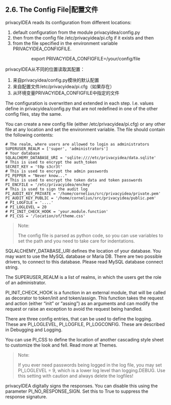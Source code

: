 ## 2.6. The Config File|配置文件

privacyIDEA reads its configuration from different locations:

1. default configuration from the module privacyidea/config.py
2. then from the config file /etc/privacyidea/pi.cfg if it exists and then
3. from the file specified in the environment variable PRIVACYIDEA_CONFIGFILE.  
<center>export PRIVACYIDEA_CONFIGFILE=/your/config/file</center>

privacyIDEA从不同的位置读取其配置：

1. 来自privacyidea/config.py模块的默认配置
2. 来自配置文件/etc/privacyidea/pi.cfg（如果存在）
3. 从环境变量PRIVACYIDEA_CONFIGFILE中指定的文件  

The configuration is overwritten and extended in each step. I.e. values define in privacyidea/config.py that are not redefined in one of the other config files, stay the same.

You can create a new config file (either /etc/privacyidea/pi.cfg) or any other file at any location and set the environment variable. The file should contain the following contents:

```
# The realm, where users are allowed to login as administrators
SUPERUSER_REALM = ['super', 'administrators']
# Your database
SQLALCHEMY_DATABASE_URI = 'sqlite:////etc/privacyidea/data.sqlite'
# This is used to encrypt the auth_token
SECRET_KEY = 't0p s3cr3t'
# This is used to encrypt the admin passwords
PI_PEPPER = "Never know..."
# This is used to encrypt the token data and token passwords
PI_ENCFILE = '/etc/privacyidea/enckey'
# This is used to sign the audit log
PI_AUDIT_KEY_PRIVATE = '/home/cornelius/src/privacyidea/private.pem'
PI_AUDIT_KEY_PUBLIC = '/home/cornelius/src/privacyidea/public.pem'
# PI_LOGFILE = '....'
# PI_LOGLEVEL = 20
# PI_INIT_CHECK_HOOK = 'your.module.function'
# PI_CSS = '/location/of/theme.css'
```

> Note:
> 
> The config file is parsed as python code, so you can use variables to set the path and you need to take care for indentations.

SQLALCHEMY_DATABASE_URI defines the location of your database. You may want to use the MySQL database or Maria DB. There are two possible drivers, to connect to this database. Please read MySQL database connect string.

The SUPERUSER_REALM is a list of realms, in which the users get the role of an administrator.

PI_INIT_CHECK_HOOK is a function in an external module, that will be called as decorator to token/init and token/assign. This function takes the request and action (either “init” or “assing”) as an arguments and can modify the request or raise an exception to avoid the request being handled.

There are three config entries, that can be used to define the logging. These are PI_LOGLEVEL, PI_LOGFILE, PI_LOGCONFIG. These are described in Debugging and Logging.

You can use PI_CSS to define the location of another cascading style sheet to customize the look and fell. Read more at Themes.

> Note:
> 
> If you ever need passwords being logged in the log file, you may set PI_LOGLEVEL = 9, which is a lower log level than logging.DEBUG. Use this setting with caution and always delete the logfiles!

privacyIDEA digitally signs the responses. You can disable this using the parameter PI_NO_RESPONSE_SIGN. Set this to True to suppress the response signature.
